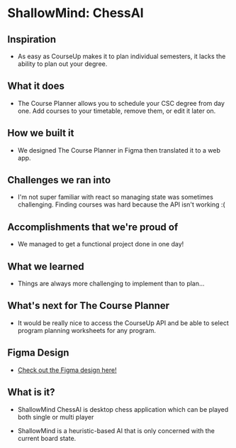 # ShallowMind: ChessAI

## Inspiration
- As easy as CourseUp makes it to plan individual semesters, it lacks the ability to plan out your degree.

## What it does
- The Course Planner allows you to schedule your CSC degree from day one. Add courses to your timetable, remove them, or edit it later on.

## How we built it
- We designed The Course Planner in Figma then translated it to a web app.

## Challenges we ran into
- I'm not super familiar with react so managing state was sometimes challenging. Finding courses was hard because the API isn't working :(

## Accomplishments that we're proud of
- We managed to get a functional project done in one day!

## What we learned
- Things are always more challenging to implement than to plan...

## What's next for The Course Planner
- It would be really nice to access the CourseUp API and be able to select program planning worksheets for any program.

## Figma Design
- [Check out the Figma design here!](https://www.figma.com/proto/Mtneqx8WFsM3k824eUYp8E/Program-Planning?node-id=7-12&t=bAuFFuRgUNWQNdzP-1&scaling=scale-down&page-id=0%3A1&starting-point-node-id=7%3A12)


## What is it?
- ShallowMind ChessAI is desktop chess application which can be played both single or multi player

- ShallowMind is a heuristic-based AI that is only concerned with the current board state.